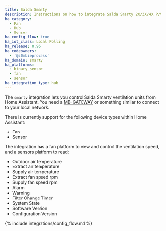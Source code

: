 ```yaml
---
title: Salda Smarty
description: Instructions on how to integrate Salda Smarty 2X/3X/4X P/V ventilation systems into Home Assistant.
ha_category:
  - Fan
  - Hub
  - Sensor
ha_config_flow: true
ha_iot_class: Local Polling
ha_release: 0.95
ha_codeowners:
  - '@z0mbieprocess'
ha_domain: smarty
ha_platforms:
  - binary_sensor
  - fan
  - sensor
ha_integration_type: hub
---
```


The `smarty` integration lets you control Salda [Smarty](http://www.salda.lt/en/products/category/compact-counter-flow-units) ventilation units from Home Assistant. You need a [MB-GATEWAY](http://www.salda.lt/en/products/item/5637227077) or something similar to connect to your local network.

There is currently support for the following device types within Home Assistant:

- Fan
- Sensor

The integration has a fan platform to view and control the ventilation speed, and a sensors platform to read:

- Outdoor air temperature
- Extract air temperature
- Supply air temperature
- Extract fan speed rpm
- Supply fan speed rpm
- Alarm
- Warning
- Filter Change Timer
- System State
- Software Version
- Configuration Version

{% include integrations/config_flow.md %}
